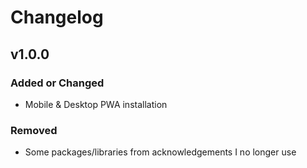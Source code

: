 # Changelog

## v1.0.0

### Added or Changed

- Mobile & Desktop PWA installation

### Removed

- Some packages/libraries from acknowledgements I no longer use

